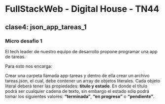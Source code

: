 # FullStackWeb - Digital House - TN44

## clase4: json_app_tareas_1 

### **Micro desafio 1**

El tech leader de nuestro equipo de desarrollo propone programar una app de tareas.

Para esto nos encarga:

Crear una carpeta llamada app-tareas y dentro de ella crear un archivo tareas.json, el cual, debe contener un array de objetos literales. Cada objeto literal deberá tener las propiedades: **titulo y estado**. En donde el título podrá ser cualquier cadena de texto, sin embargo el estado sólo podrá tomar los siguientes valores: **“terminada”**, **“en progreso”** o
**“pendiente”**.